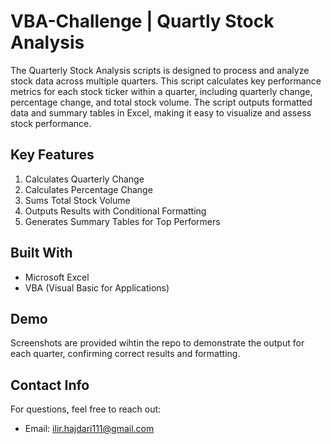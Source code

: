 # VBA-Challenge | Quartly Stock Analysis

The Quarterly Stock Analysis scripts is designed to process and analyze stock data across multiple quarters. This script calculates key performance metrics for each stock ticker within a quarter, including quarterly change, percentage change, and total stock volume.
The script outputs formatted data and summary tables in Excel, making it easy to visualize and assess stock performance.




## Key Features
1. Calculates Quarterly Change
2. Calculates Percentage Change
3. Sums Total Stock Volume
4. Outputs Results with Conditional Formatting
5. Generates Summary Tables for Top Performers

## Built With
- Microsoft Excel
- VBA (Visual Basic for Applications)

## Demo
Screenshots are provided wihtin the repo to demonstrate the output for each quarter, confirming correct results and formatting.


## Contact Info
For questions, feel free to reach out:
- Email: ilir.hajdari111@gmail.com

